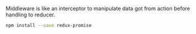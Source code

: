 Middleware is like an interceptor to manipulate data got from action before handling to reducer.

```bash
npm install --save redux-promise
```
